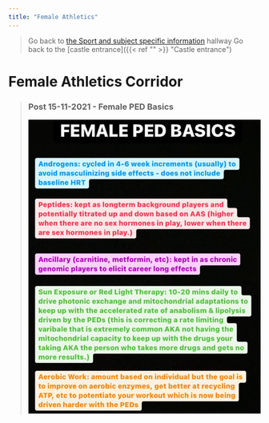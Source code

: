 ```yaml
---
title: "Female Athletics"
---
```

>Go back to [the Sport and subject specific information](sport%20and%20subject%20specific%20information.md) hallway
>Go back to the [castle entrance]({{< ref "" >}} "Castle entrance")

# Female Athletics Corridor

>### Post 15-11-2021 - Female PED Basics
>![Female PED Basics](files/images/Female%20PED%20Basics.png)
